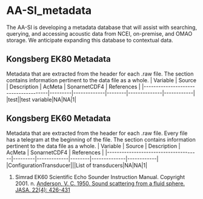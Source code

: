 # AA-SI_metadata
The AA-SI is developing a metadata database that will assist with searching, querying, and accessing acoustic data from NCEI, on-premise, and OMAO storage. We anticipate expanding this database to contextual data.

## Kongsberg EK80 Metadata
Metadata that are extracted from the <con0> header for each .raw file. The <con0> section contains information pertinent to the data file as a whole.
| Variable                             | Source  | Description | AcMeta | SonarnetCDF4 | References |
|--------------------------------------|---------|-------------|--------|--------------|------------|
|test|<con0>|test variable|NA|NA|1|

## Kongsberg EK60 Metadata
Metadata that are extracted from the <CON0> header for each .raw file. Every file has a <CON0> telegram at the beginning of the file. The <CON0> section contains information pertinent to the data file as a whole.
| Variable                             | Source  | Description | AcMeta | SonarnetCDF4 | References |
|--------------------------------------|---------|-------------|--------|--------------|------------|
|ConfigurationTransducer|<CON0>||List of transducers|NA|NA|1|

1. Simrad EK60 Scientific Echo Sounder Instruction Manual. Copyright 2001.
n. [Anderson, V. C. 1950. Sound scattering from a fluid sphere. JASA. 22(4): 426-431](https://doi.org/10.1121/1.1906621)
